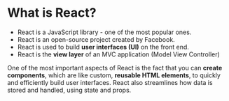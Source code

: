 # What is React?
-    React is a JavaScript library - one of the most popular ones.
-    React is an open-source project created by Facebook.
-    React is used to build **user interfaces (UI)** on the front end.
-    React is the **view layer** of an MVC application (Model View Controller)

One of the most important aspects of React is the fact that you can **create components**, which are like custom, **reusable HTML elements**, to quickly and efficiently build user interfaces. React also streamlines how data is stored and handled, using state and props.
